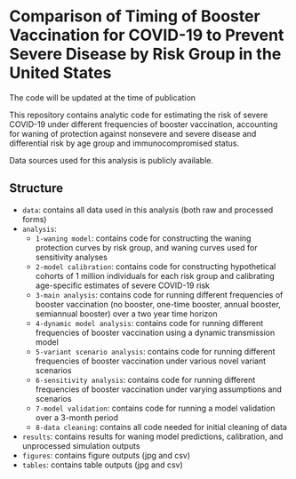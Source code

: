 # Comparison of Timing of Booster Vaccination for COVID-19 to Prevent Severe Disease by Risk Group in the United States

The code will be updated at the time of publication

This repository contains analytic code for estimating the risk of severe COVID-19 under different frequencies of booster vaccination, accounting for waning of protection against nonsevere and severe disease and differential risk by age group and immunocompromised status.

Data sources used for this analysis is publicly available. 

## Structure
* `data`: contains all data used in this analysis (both raw and processed forms)
* `analysis`:
  * `1-waning model`: contains code for constructing the waning protection curves by risk group, and waning curves used for sensitivity analyses
  * `2-model calibration`: contains code for constructing hypothetical cohorts of 1 million individuals for each risk group and calibrating age-specific estimates of severe COVID-19 risk 
  * `3-main analysis`: contains code for running different frequencies of booster vaccination (no booster, one-time booster, annual booster, semiannual booster) over a two year time horizon
  * `4-dynamic model analysis`: contains code for running different frequencies of booster vaccination using a dynamic transmission model
  *  `5-variant scenario analysis`: contains code for running different frequencies of booster vaccination under various novel variant scenarios
  *  `6-sensitivity analysis`: contains code for running different frequencies of booster vaccination under varying assumptions and scenarios
  *  `7-model validation`: contains code for running a model validation over a 3-month period
  *  `8-data cleaning`: contains all code needed for initial cleaning of data
* `results`: contains results for waning model predictions, calibration, and unprocessed simulation outputs
* `figures`: contains figure outputs (jpg and csv)
* `tables`: contains table outputs (jpg and csv)
